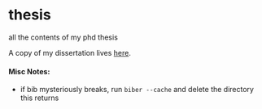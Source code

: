 # thesis

all the contents of my phd thesis

A copy of my dissertation lives [here](https://emilyfurst.com/papers/thesis.pdf).

#### Misc Notes:
* if bib mysteriously breaks, run `biber --cache` and delete the directory this returns
